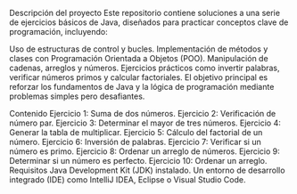 Descripción del proyecto
Este repositorio contiene soluciones a una serie de ejercicios básicos de Java, diseñados para practicar conceptos clave de programación, incluyendo:

Uso de estructuras de control y bucles.
Implementación de métodos y clases con Programación Orientada a Objetos (POO).
Manipulación de cadenas, arreglos y números.
Ejercicios prácticos como invertir palabras, verificar números primos y calcular factoriales.
El objetivo principal es reforzar los fundamentos de Java y la lógica de programación mediante problemas simples pero desafiantes.

Contenido
Ejercicio 1: Suma de dos números.
Ejercicio 2: Verificación de número par.
Ejercicio 3: Determinar el mayor de tres números.
Ejercicio 4: Generar la tabla de multiplicar.
Ejercicio 5: Cálculo del factorial de un número.
Ejercicio 6: Inversión de palabras.
Ejercicio 7: Verificar si un número es primo.
Ejercicio 8: Ordenar un arreglo de números.
Ejercicio 9: Determinar si un número es perfecto.
Ejercicio 10: Ordenar un arreglo.
Requisitos
Java Development Kit (JDK) instalado.
Un entorno de desarrollo integrado (IDE) como IntelliJ IDEA, Eclipse o Visual Studio Code.
